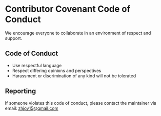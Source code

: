 # Contributor Covenant Code of Conduct

We encourage everyone to collaborate in an environment of respect and support.

## Code of Conduct

- Use respectful language
- Respect differing opinions and perspectives
- Harassment or discrimination of any kind will not be tolerated

## Reporting

If someone violates this code of conduct, please contact the maintainer via email: zhjoy15@gmail.com
